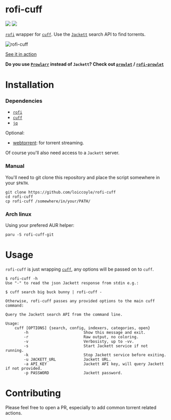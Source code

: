 # rofi-cuff
<a href="./LICENSE.md"><img src="https://img.shields.io/badge/license-MIT-blue.svg"></a>
<a href="https://aur.archlinux.org/packages/rofi-cuff-git/"><img src="https://img.shields.io/aur/version/rofi-cuff-git"></a>

[`rofi`](https://github.com/davatorium/rofi) wrapper for [`cuff`](https://github.com/loiccoyle/cuff). Use the [`Jackett`](https://github.com/jackett/jackett) search API to find torrents.

![rofi-cuff](https://i.imgur.com/Fb2wh45.png)

[See it in action](https://imgur.com/7roVMqQ)

**Do you use [`Prowlarr`](https://github.com/prowlarr/prowlarr) instead of `Jackett`? Check out [`prowlet`](https://github.com/loiccoyle/prowlet) / [`rofi-prowlet`](https://github.com/loiccoyle/rofi-prowlet)**

# Installation

### Dependencies

* [`rofi`](https://github.com/davatorium/rofi)
* [`cuff`](https://github.com/loiccoyle/cuff)
* [`jq`](https://github.com/stedolan/jq)

Optional:
* [webtorrent](https://github.com/webtorrent/webtorrent): for torrent streaming.

Of course you'll also need access to a `Jackett` server.

### Manual

You'll need to git clone this repository and place the script somewhere in your `$PATH`.
```
git clone https://github.com/loiccoyle/rofi-cuff
cd rofi-cuff
cp rofi-cuff /somewhere/in/your/PATH/
```

### Arch linux

Using your prefered AUR helper:
```
paru -S rofi-cuff-git
```

# Usage

`rofi-cuff` is just wrapping [`cuff`](https://github.com/loiccoyle/cuff), any options will be passed on to `cuff`.

```
$ rofi-cuff -h
Use "-" to read the json Jackett response from stdin e.g.:

$ cuff search big buck bunny | rofi-cuff -

Otherwise, rofi-cuff passes any provided options to the main cuff command:

Query the Jackett search API from the command line.

Usage:
    cuff [OPTIONS] {search, config, indexers, categories, open}
        -h                        Show this message and exit.
        -r                        Raw output, no coloring.
        -v                        Verbosisty, up to -vv.
        -s                        Start Jackett service if not running.
        -k                        Stop Jackett service before exiting.
        -u JACKETT_URL            Jackett URL.
        -a API_KEY                Jackett API key, will query Jackett if not provided.
        -p PASSWORD               Jackett password.
```

# Contributing

Please feel free to open a PR, especially to add common torrent related actions.
